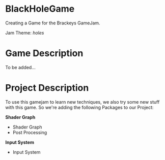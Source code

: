 # BlackHoleGame
Creating a Game for the Brackeys GameJam.

Jam Theme: _holes_

# Game Description

To be added...

# Project Description

To use this gamejam to learn new techniques, we also try some new stuff with this game. So we're adding the following Packages to our Project:

**Shader Graph**
- Shader Graph
- Post Processing

**Input System**
- Input System
